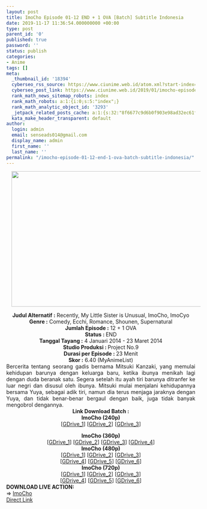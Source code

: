 ```yaml
---
layout: post
title: ImoCho Episode 01-12 END + 1 OVA [Batch] Subtitle Indonesia
date: 2019-11-17 11:36:54.000000000 +00:00
type: post
parent_id: '0'
published: true
password: ''
status: publish
categories:
- Anime
tags: []
meta:
  _thumbnail_id: '18394'
  cyberseo_rss_source: https://www.ciunime.web.id/atom.xml?start-index=1801&max-results=150
  cyberseo_post_link: https://www.ciunime.web.id/2019/01/imocho-episode-01-12-end-1-ova-batch.html
  rank_math_news_sitemap_robots: index
  rank_math_robots: a:1:{i:0;s:5:"index";}
  rank_math_analytic_object_id: '3293'
  _jetpack_related_posts_cache: a:1:{s:32:"8f6677c9d6b0f903e98ad32ec61f8deb";a:2:{s:7:"expires";i:1649660104;s:7:"payload";a:0:{}}}
  kata_make_header_transparent: default
author:
  login: admin
  email: senseads014@gmail.com
  display_name: admin
  first_name: ''
  last_name: ''
permalink: "/imocho-episode-01-12-end-1-ova-batch-subtitle-indonesia/"
---
```

<div class="separator" style="clear: both; text-align: center;"><a href="https://1.bp.blogspot.com/-RY7_5MIxwAU/XDRNwp_ONTI/AAAAAAAAGoA/5UGXlmTEYlAANG0Y8Q5sqkBqbiaI_vshACLcBGAs/s1600/ImoCho.jpg" imageanchor="1" style="margin-left: 1em; margin-right: 1em;"><img border="0" data-original-height="720" data-original-width="1280" height="360" src="{{ site.baseurl }}/assets/2019/11/ImoCho.jpg" width="640" /></a></div>
<p>
<div style="text-align: center;"><b>Judul Alternatif :</b> Recently, My Little Sister is Unusual, ImoCho, ImoCyo</div>
<div style="text-align: center;"><b><b>Genre :</b></b> Comedy, Ecchi, Romance, Shounen, Supernatural</div>
<div style="text-align: center;"><b>Jumlah Episode :</b> 12 + 1 OVA<br /><b>Status :&nbsp;</b>END<br /><b>Tanggal Tayang :</b> 4 Januari 2014 - 23 Maret 2014<br /><b>Studio Produksi : </b><b></b>Project No.9<br /><b>Durasi per Episode :&nbsp;</b>23 Menit</div>
<div style="text-align: center;"><b>Skor :</b> 6.40 (MyAnimeList)</div>
<div style="text-align: justify;"></div>
<div style="text-align: justify;">Bercerita tentang seorang gadis bernama Mitsuki Kanzaki, yang memulai kehidupan barunya dengan keluarga baru, ketika ibunya menikah lagi dengan duda beranak satu. Segera setelah itu ayah tiri barunya ditranfer ke luar negri dan disusul oleh ibunya. Mitsuki mulai menjalani kehidupannya bersama Yuya, sebagai adik tiri, namun dia terus menjaga jaraknya dengan Yuya, dan tidak benar-benar bergaul dengan baik, juga tidak banyak mengobrol dengannya.</div>
<div style="text-align: justify;"></div>
<div style="text-align: justify;"></div>
<div style="text-align: center;"><b>Link Download Batch :</b></div>
<div style="text-align: center;">
<div style="text-align: center;"><b>ImoCho (240p)</b></div>
<div style="text-align: center;">[<a href="https://drive.google.com/uc?export=download&amp;id=1M3kOoT46zfHttBy2NwCcbnJBhOVyDU-3" target="_blank" rel="noopener">GDrive_1</a>] [<a href="https://drive.google.com/uc?export=download&amp;id=1DopRWKw9l4Dy-brCefIvi-z2u235b6yi" target="_blank" rel="noopener">GDrive_2</a>] [<a href="https://drive.google.com/uc?export=download&amp;id=1tAMi8dddXllyas1ynYNIZW78x_UGq4Sf" target="_blank" rel="noopener">GDrive_3</a>]</div>
<p></div>
<div style="text-align: center;"><b>ImoCho (360p)</b></div>
<div style="text-align: center;">[<a href="https://drive.google.com/uc?id=1RntGoPkYXrVuHV1KPluIIPDouuCiFSc_" target="_blank" rel="noopener">GDrive_1</a>] [<a href="https://drive.google.com/uc?export=download&amp;id=14_UCXUuM2g7AOlv8ZUd7Pavi_j6RGyxH" target="_blank" rel="noopener">GDrive_2</a>] [<a href="https://drive.google.com/uc?export=download&amp;id=1N31qHOtiLpQZqddKUwiO7uCvGvEcK_0i" target="_blank" rel="noopener">GDrive_3</a>] [<a href="https://drive.google.com/uc?export=download&amp;id=1Kc6BNELAse7Ip3KVIdjpfsTe0lQPBOww" target="_blank" rel="noopener">GDrive_4</a>]</div>
<div style="text-align: center;"></div>
<div style="text-align: center;"><b>ImoCho (480p)</b><br />[<a href="https://drive.google.com/uc?id=1i3gURHoIVzmZ052zv-kvxEVC5uvYY31w" target="_blank" rel="noopener">GDrive_1</a>] [<a href="https://drive.google.com/uc?id=1htt1oicKYRHaqzJWxROZejJHddacOc1r" target="_blank" rel="noopener">GDrive_2</a>] [<a href="https://drive.google.com/uc?id=17icR4mX9RIWL020BINg_UB_A6CEpVAzs" target="_blank" rel="noopener">GDrive_3</a>]<br />[<a href="https://drive.google.com/uc?id=1_COUZprMZupY9oyirDxF4bvRmIunIs0T" target="_blank" rel="noopener">GDrive_4</a>] [<a href="https://drive.google.com/uc?export=download&amp;id=1wVNVwTqCUHn9lrE_hSZvxFuVECLU4oXX" target="_blank" rel="noopener">GDrive_5</a>] [<a href="https://drive.google.com/uc?export=download&amp;id=16qrOrsV3hN94M4dPWVM4ZRBQTrHxzXab" target="_blank" rel="noopener">GDrive_6</a>]</div>
<div style="text-align: center;"><b>ImoCho (720p)</b><br />[<a href="https://drive.google.com/uc?id=1ccUuRlilL1l0G1TkJfOeo3Jg96piWcfC" target="_blank" rel="noopener">GDrive_1</a>] [<a href="https://drive.google.com/uc?id=1U_DKTV-_mep_cFb6f1bwJwBfvcaiepir" target="_blank" rel="noopener">GDrive_2</a>] [<a href="https://drive.google.com/uc?id=1SVncbxbA0seqdHE8uXnKQNkPw_YrvEiF" target="_blank" rel="noopener">GDrive_3</a>]<br />[<a href="https://drive.google.com/uc?id=1n2nAHGZGnJ3N6kV1xiS4cR3vvTKqDy8v" target="_blank" rel="noopener">GDrive_4</a>] [<a href="https://drive.google.com/uc?export=download&amp;id=1ssyd3QKuM0cmEmzBjXBMwNW1RM4o9UEg" target="_blank" rel="noopener">GDrive_5</a>] [<a href="https://drive.google.com/uc?export=download&amp;id=1F9XSrgUFTucIpfOHFaw-PYIT98Zg6Xi4" target="_blank" rel="noopener">GDrive_6</a>]
<div style="text-align: left;"></div>
<div style="text-align: left;"></div>
<div style="text-align: left;"><b>DOWNLOAD LIVE ACTION:</b></div>
<div style="text-align: left;"></div>
<div style="text-align: left;">=&gt;&nbsp;<a href="https://www.ciunime.web.id/2019/01/imocho-live-action-subtitle-indonesia.html" target="_blank" rel="noopener">ImoCho</a></div>
<div style="text-align: left;"></div>
</div>
<link rel="stylesheet" href="https://cdnjs.cloudflare.com/ajax/libs/font-awesome/4.7.0/css/font-awesome.min.css" />
<div class="divbtn"> <a href="https://handymansurrender.com/fihup8buzv?key=94550f7ce39444073321dde3b8782f97" class="btn"><i class="fa fa-download"></i> Direct Link</a> </div>
